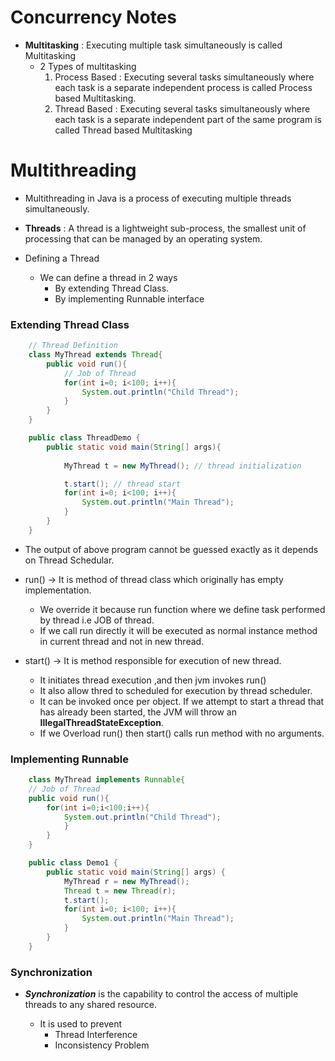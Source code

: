 # Concurrency Notes

* **Multitasking** : Executing multiple task simultaneously is called Multitasking
    - 2 Types of multitasking
        1. Process Based : Executing several tasks simultaneously where each task is a separate independent process is called Process based Multitasking.
        2. Thread Based : Executing several tasks simultaneously where each task is a separate independent part of the same program is called Thread based Multitasking

# Multithreading

* Multithreading in Java is a process of executing multiple threads simultaneously.

* **Threads** : A thread is a lightweight sub-process, the smallest unit of processing that can be managed by an operating system.

* Defining a Thread
    - We can define a thread in 2 ways
        -  By extending Thread Class.
        -  By implementing Runnable interface


### Extending Thread Class
 
```java
    // Thread Definition
    class MyThread extends Thread{
        public void run(){
            // Job of Thread
            for(int i=0; i<100; i++){
                System.out.println("Child Thread");
            }
        }
    }

    public class ThreadDemo {
        public static void main(String[] args){
                    
            MyThread t = new MyThread(); // thread initialization

            t.start(); // thread start
            for(int i=0; i<100; i++){
                System.out.println("Main Thread");
            }
        }   
    }
```

* The output of above program cannot be guessed exactly as it depends on Thread Schedular. 

* run() -> It is method of thread class which originally has empty implementation.
    - We override it because run function where we define task performed by thread i.e JOB of thread.
    - If we call run directly it will be executed as normal instance method in current thread and not in new thread.

* start() -> It is method responsible for execution of new thread. 
    - It initiates thread execution ,and then jvm invokes run()
    - It also allow thred to scheduled for execution by thread scheduler. 
    - It can be invoked once per object. If we attempt to start a thread that has already been started, the JVM will throw an **IllegalThreadStateException**.
    - If we Overload run() then start() calls run method with no arguments.

### Implementing Runnable 

```java
    class MyThread implements Runnable{
    // Job of Thread
    public void run(){
        for(int i=0;i<100;i++){
            System.out.println("Child Thread");
            }
        }
    }

    public class Demo1 {
        public static void main(String[] args) {
            MyThread r = new MyThread();
            Thread t = new Thread(r);
            t.start();
            for(int i=0; i<100; i++){
                System.out.println("Main Thread");
            }
        }
    }
```

### Synchronization

* ***Synchronization*** is the capability to control the access of multiple threads to any shared resource.

    * It is used to prevent 
        - Thread Interference
        - Inconsistency Problem          